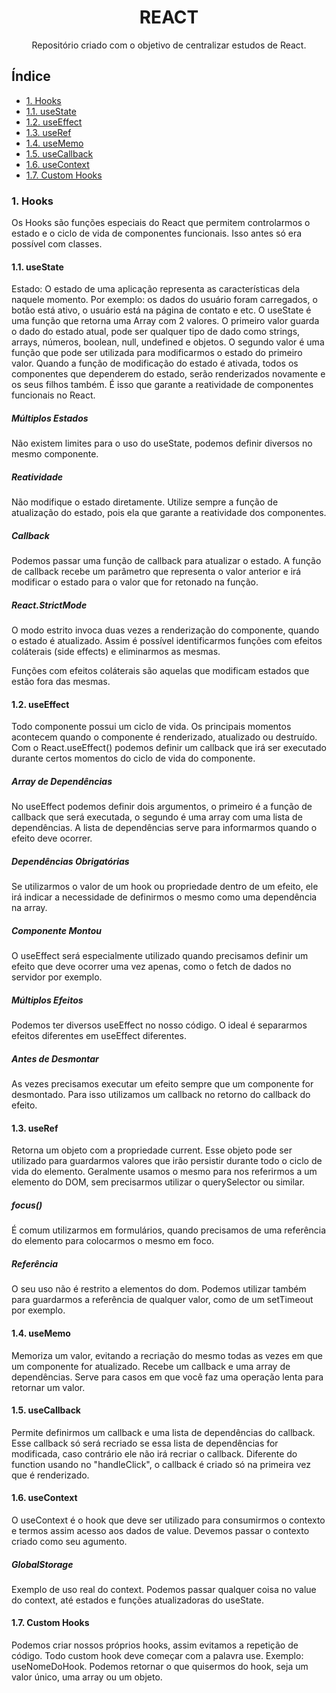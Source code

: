 <div align="center">

# REACT
</div>

<div align="center">
Repositório criado com o objetivo de centralizar estudos de React.
</div>

## Índice
- [1. Hooks](#1-hooks)
- [1.1. useState](#11-usestate)
- [1.2. useEffect](#12-useeffect)
- [1.3. useRef](#13-useref)
- [1.4. useMemo](#14-usememo)
- [1.5. useCallback](#15-usecallback)
- [1.6. useContext](#16-usecontext)
- [1.7. Custom Hooks](#17-customhooks)

### 1. Hooks
Os Hooks são funções especiais do React que permitem controlarmos o estado e o ciclo de vida de componentes funcionais. Isso antes só era possível com classes.
#### 1.1. useState
Estado: O estado de uma aplicação representa as características dela naquele momento. Por exemplo: os dados do usuário foram carregados, o botão está ativo, o usuário está na página de contato e etc.
O useState é uma função que retorna uma Array com 2 valores. O primeiro valor guarda o dado do estado atual, pode ser qualquer tipo de dado como strings, arrays, números, boolean, null, undefined e objetos. O segundo valor é uma função que pode ser utilizada para modificarmos o estado do primeiro valor.
Quando a função de modificação do estado é ativada, todos os componentes que dependerem do estado, serão renderizados novamente e os seus filhos também. É isso que garante a reatividade de componentes funcionais no React.
##### Múltiplos Estados
Não existem limites para o uso do useState, podemos definir diversos no mesmo componente.
##### Reatividade
Não modifique o estado diretamente. Utilize sempre a função de atualização do estado, pois ela que garante a reatividade dos componentes.
##### Callback
Podemos passar uma função de callback para atualizar o estado. A função de callback recebe um parâmetro que representa o valor anterior e irá modificar o estado para o valor que for retonado na função.
##### React.StrictMode
O modo estrito invoca duas vezes a renderização do componente, quando o estado é atualizado. Assim é possível identificarmos funções com efeitos coláterais (side effects) e eliminarmos as mesmas.

Funções com efeitos coláterais são aquelas que modificam estados que estão fora das mesmas.

#### 1.2. useEffect
Todo componente possui um ciclo de vida. Os principais momentos acontecem quando o componente é renderizado, atualizado ou destruído. Com o React.useEffect() podemos definir um callback que irá ser executado durante certos momentos do ciclo de vida do componente.
##### Array de Dependências
No useEffect podemos definir dois argumentos, o primeiro é a função de callback que será executada, o segundo é uma array com uma lista de dependências. A lista de dependências serve para informarmos quando o efeito deve ocorrer.
##### Dependências Obrigatórias
Se utilizarmos o valor de um hook ou propriedade dentro de um efeito, ele irá indicar a necessidade de definirmos o mesmo como uma dependência na array.
##### Componente Montou
O useEffect será especialmente utilizado quando precisamos definir um efeito que deve ocorrer uma vez apenas, como o fetch de dados no servidor por exemplo.
##### Múltiplos Efeitos
Podemos ter diversos useEffect no nosso código. O ideal é separarmos efeitos diferentes em useEffect diferentes.
##### Antes de Desmontar
As vezes precisamos executar um efeito sempre que um componente for desmontado. Para isso utilizamos um callback no retorno do callback do efeito.

#### 1.3. useRef
Retorna um objeto com a propriedade current. Esse objeto pode ser utilizado para guardarmos valores que irão persistir durante todo o ciclo de vida do elemento. Geralmente usamos o mesmo para nos referirmos a um elemento do DOM, sem precisarmos utilizar o querySelector ou similar.
##### focus()
É comum utilizarmos em formulários, quando precisamos de uma referência do elemento para colocarmos o mesmo em foco.
##### Referência
O seu uso não é restrito a elementos do dom. Podemos utilizar também para guardarmos a referência de qualquer valor, como de um setTimeout por exemplo.

#### 1.4. useMemo
Memoriza um valor, evitando a recriação do mesmo todas as vezes em que um componente for atualizado. Recebe um callback e uma array de dependências. Serve para casos em que você faz uma operação lenta para retornar um valor.

#### 1.5. useCallback
Permite definirmos um callback e uma lista de dependências do callback. Esse callback só será recriado se essa lista de dependências for modificada, caso contrário ele não irá recriar o callback. Diferente do function usando no "handleClick", o callback é criado só na primeira vez que é renderizado.

#### 1.6. useContext
O useContext é o hook que deve ser utilizado para consumirmos o contexto e termos assim acesso aos dados de value. Devemos passar o contexto criado como seu agumento.
##### GlobalStorage
Exemplo de uso real do context. Podemos passar qualquer coisa no value do context, até estados e funções atualizadoras do useState.

#### 1.7. Custom Hooks
Podemos criar nossos próprios hooks, assim evitamos a repetição de código. Todo custom hook deve começar com a palavra use. Exemplo: useNomeDoHook. Podemos retornar o que quisermos do hook, seja um valor único, uma array ou um objeto.
